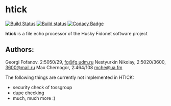 # htick
[![Build Status](https://travis-ci.org/huskyproject/htick.svg?branch=master)](https://travis-ci.org/huskyproject/htick)
[![Build status](https://ci.appveyor.com/api/projects/status/5nahbqj8f91qyydc/branch/master?svg=true)](https://ci.appveyor.com/project/dukelsky/htick/branch/master)
[![Codacy Badge](https://api.codacy.com/project/badge/Grade/dc9b5e03ffda4912b72d7ee2edc6a8cc)](https://www.codacy.com/app/huskyproject/htick?utm_source=github.com&amp;utm_medium=referral&amp;utm_content=huskyproject/htick&amp;utm_campaign=Badge_Grade)

**htick** is a file echo processor of the Husky Fidonet software project

Authors:
------------------------------------------------------------------------
Georgi Fofanov. 2:5050/29, fg@fg.udm.ru
Nestyurkin Nikolay, 2:5020/3600, 3600@mail.ru
Max Chernogor, 2:464/108 mche@ua.fm

The following things are currently not implemented in HTICK:

- security check of tossgroup
- dupe checking
- much, much more :)
